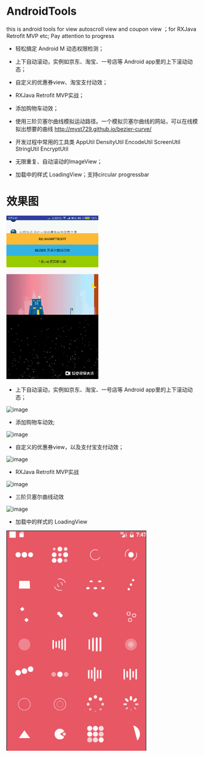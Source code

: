 # AndroidTools
this is android tools for view  autoscroll view and coupon view ；for  RXJava Retrofit MVP etc;
Pay attention to progress 

* 轻松搞定 Android M 动态权限检测；

* 上下自动滚动，实例如京东、淘宝、一号店等 Android app里的上下滚动动态；

* 自定义的优惠券view、淘宝支付动效；

* RXJava Retrofit MVP实战；

* 添加购物车动效；

* 使用三阶贝塞尔曲线模拟运动路径。一个模拟贝塞尔曲线的网站，可以在线模拟出想要的曲线 http://myst729.github.io/bezier-curve/

* 开发过程中常用的工具类 AppUtil  DensityUtil EncodeUtil ScreenUtil StringUtil EncryptUtil

* 无限重复、自动滚动的ImageView；

* 加载中的样式 LoadingView；支持circular progressbar



#  效果图

![image](https://github.com/GJson/AndroidTools/blob/master/gif/main.gif)    

* 上下自动滚动，实例如京东、淘宝、一号店等 Android app里的上下滚动动态；

![image](https://github.com/GJson/AndroidTools/blob/master/gif/three.gif)    





* 添加购物车动效;

![image](https://github.com/GJson/AndroidTools/blob/master/gif/four.gif) 





* 自定义的优惠券view，以及支付宝支付动效；

![image](https://github.com/GJson/AndroidTools/blob/master/gif/one.gif)    
 




* RXJava Retrofit MVP实战

![image](https://github.com/GJson/AndroidTools/blob/master/gif/two.gif)   





* 三阶贝塞尔曲线动效

![image](https://github.com/GJson/AndroidTools/blob/master/gif/five.gif)   


* 加载中的样式的 LoadingView

![image](https://github.com/GJson/AndroidTools/blob/master/gif/loadingview.gif)   




   
